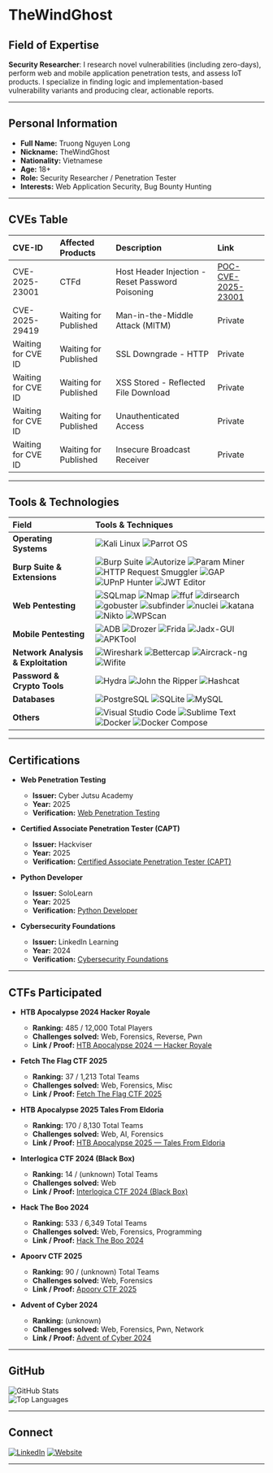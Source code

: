 # TheWindGhost

## Field of Expertise

**Security Researcher**: I research novel vulnerabilities (including zero-days), perform web and mobile application penetration tests, and assess IoT products. I specialize in finding logic and implementation-based vulnerability variants and producing clear, actionable reports.

---
## Personal Information
- **Full Name:** Truong Nguyen Long  
- **Nickname:** TheWindGhost  
- **Nationality:** Vietnamese  
- **Age:** 18+  
- **Role:** Security Researcher / Penetration Tester  
- **Interests:** Web Application Security, Bug Bounty Hunting 

---
## CVEs Table

| CVE-ID | Affected Products | Description| Link |
| :--- | :--- | :--- | :--- |
| CVE-2025-23001 | CTFd | Host Header Injection - Reset Password Poisoning | [POC-CVE-2025-23001](https://nvd.nist.gov/vuln/detail/CVE-2025-23001) |
| CVE-2025-29419 | Waiting for Published | Man-in-the-Middle Attack (MITM) | Private |
| Waiting for CVE ID | Waiting for Published | SSL Downgrade - HTTP | Private |
| Waiting for CVE ID | Waiting for Published | XSS Stored - Reflected File Download | Private |
| Waiting for CVE ID | Waiting for Published | Unauthenticated Access | Private |
| Waiting for CVE ID | Waiting for Published | Insecure Broadcast Receiver | Private |

---
## Tools & Technologies

| Field | Tools & Techniques |
| :--- | :--- |
| **Operating Systems** | ![Kali Linux](https://img.shields.io/badge/Kali_Linux-557C94?style=for-the-badge&logo=kalilinux&logoColor=white) ![Parrot OS](https://img.shields.io/badge/Parrot_OS-299A29?style=for-the-badge&logo=parrotsecurity&logoColor=white) |
| **Burp Suite & Extensions** | ![Burp Suite](https://img.shields.io/badge/Burp_Suite-E66418?style=for-the-badge&logo=burp-suite&logoColor=white) ![Autorize](https://img.shields.io/badge/Autorize-000000?style=for-the-badge&logo=burp-suite&logoColor=white) ![Param Miner](https://img.shields.io/badge/Param_Miner-000000?style=for-the-badge&logo=burp-suite&logoColor=white) ![HTTP Request Smuggler](https://img.shields.io/badge/HTTP_Request_Smuggler-000000?style=for-the-badge&logo=burp-suite&logoColor=white) ![GAP](https://img.shields.io/badge/GAP-000000?style=for-the-badge&logo=burp-suite&logoColor=white) ![UPnP Hunter](https://img.shields.io/badge/UPNP_Hunter-000000?style=for-the-badge&logo=burp-suite&logoColor=white) ![JWT Editor](https://img.shields.io/badge/jwt_editor-000000?style=for-the-badge&logo=burp-suite&logoColor=white) |
| **Web Pentesting** | ![SQLmap](https://img.shields.io/badge/SQLmap-616161?style=for-the-badge&logo=sqlmap&logoColor=white) ![Nmap](https://img.shields.io/badge/Nmap-A73030?style=for-the-badge&logo=nmap&logoColor=white) ![ffuf](https://img.shields.io/badge/ffuf-000000?style=for-the-badge&logo=go&logoColor=white) ![dirsearch](https://img.shields.io/badge/dirsearch-F8F9FA?style=for-the-badge&logo=python&logoColor=black) ![gobuster](https://img.shields.io/badge/gobuster-1572B6?style=for-the-badge&logo=go&logoColor=white) ![subfinder](https://img.shields.io/badge/subfinder-000000?style=for-the-badge&logo=go&logoColor=white) ![nuclei](https://img.shields.io/badge/nuclei-000000?style=for-the-badge&logo=go&logoColor=white) ![katana](https://img.shields.io/badge/katana-000000?style=for-the-badge&logo=go&logoColor=white) ![Nikto](https://img.shields.io/badge/Nikto-3A4750?style=for-the-badge&logo=kali-linux&logoColor=white) ![WPScan](https://img.shields.io/badge/WPScan-000000?style=for-the-badge&logo=wordpress&logoColor=white) |
| **Mobile Pentesting** | ![ADB](https://img.shields.io/badge/Android_Debug_Bridge-03DAC6?style=for-the-badge&logo=android&logoColor=black) ![Drozer](https://img.shields.io/badge/Drozer-A8CD17?style=for-the-badge&logo=drozer&logoColor=black) ![Frida](https://img.shields.io/badge/Frida-21C64E?style=for-the-badge&logo=frida&logoColor=white) ![Jadx-GUI](https://img.shields.io/badge/Jadx_GUI-61B2E4?style=for-the-badge&logo=java&logoColor=white) ![APKTool](https://img.shields.io/badge/APKtool-FF6F00?style=for-the-badge&logo=android&logoColor=white) |
| **Network Analysis & Exploitation** | ![Wireshark](https://img.shields.io/badge/Wireshark-1679A7?style=for-the-badge&logo=wireshark&logoColor=white) ![Bettercap](https://img.shields.io/badge/Bettercap-D84315?style=for-the-badge&logo=kali-linux&logoColor=white) ![Aircrack-ng](https://img.shields.io/badge/Aircrack_ng-FF6F00?style=for-the-badge&logo=kali-linux&logoColor=white) ![Wifite](https://img.shields.io/badge/Wifite-232323?style=for-the-badge&logo=python&logoColor=white) |
| **Password & Crypto Tools** | ![Hydra](https://img.shields.io/badge/Hydra-405067?style=for-the-badge&logo=kali-linux&logoColor=white) ![John the Ripper](https://img.shields.io/badge/John_the_Ripper-F05032?style=for-the-badge&logo=kali-linux&logoColor=white) ![Hashcat](https://img.shields.io/badge/Hashcat-F36E1B?style=for-the-badge&logo=hashicorp&logoColor=white) |
| **Databases** | ![PostgreSQL](https://img.shields.io/badge/PostgreSQL-316192?style=for-the-badge&logo=postgresql&logoColor=white) ![SQLite](https://img.shields.io/badge/SQLite-07405E?style=for-the-badge&logo=sqlite&logoColor=white) ![MySQL](https://img.shields.io/badge/MySQL-4479A1?style=for-the-badge&logo=mysql&logoColor=white) |
| **Others** | ![Visual Studio Code](https://img.shields.io/badge/VS_Code-007ACC?style=for-the-badge&logo=visual-studio-code&logoColor=white) ![Sublime Text](https://img.shields.io/badge/Sublime_Text-FF9800?style=for-the-badge&logo=sublime-text&logoColor=white) ![Docker](https://img.shields.io/badge/Docker-2496ED?style=for-the-badge&logo=docker&logoColor=white) ![Docker Compose](https://img.shields.io/badge/Docker_Compose-2496ED?style=for-the-badge&logo=docker&logoColor=white) |

---

## Certifications

* **Web Penetration Testing**
    * **Issuer:** Cyber Jutsu Academy
    * **Year:** 2025
    * **Verification:** [Web Penetration Testing](https://www.linkedin.com/in/thewindghost/details/certifications/1749188825015/single-media-viewer/?profileId=ACoAAEyi-zoBlJBLFgl9NSof5nfHQl-ZS_fGn48)

* **Certified Associate Penetration Tester (CAPT)**
    * **Issuer:** Hackviser
    * **Year:** 2025
    * **Verification:** [Certified Associate Penetration Tester (CAPT)](https://hackviser.com/verify?id=HV-CAPT-ZCMJZEX0)

* **Python Developer**
    * **Issuer:** SoloLearn
    * **Year:** 2025
    * **Verification:** [Python Developer](https://www.sololearn.com/certificates/CC-9OLMWI1K)

* **Cybersecurity Foundations**
    * **Issuer:** LinkedIn Learning
    * **Year:** 2024
    * **Verification:** [Cybersecurity Foundations](https://www.linkedin.com/in/thewindghost/details/certifications/1749189167780/single-media-viewer/?profileId=ACoAAEyi-zoBlJBLFgl9NSof5nfHQl-ZS_fGn48)

---

## CTFs Participated

* **HTB Apocalypse 2024 Hacker Royale**
    * **Ranking:** 485 / 12,000 Total Players
    * **Challenges solved:** Web, Forensics, Reverse, Pwn
    * **Link / Proof:** [HTB Apocalypse 2024 — Hacker Royale](https://www.linkedin.com/in/thewindghost/details/certifications/1739949833447/single-media-viewer/?profileId=ACoAAEyi-zoBlJBLFgl9NSof5nfHQl-ZS_fGn48)

* **Fetch The Flag CTF 2025**
    * **Ranking:** 37 / 1,213 Total Teams
    * **Challenges solved:** Web, Forensics, Misc
    * **Link / Proof:** [Fetch The Flag CTF 2025](https://www.linkedin.com/in/thewindghost/details/certifications/1742106643978/single-media-viewer/?profileId=ACoAAEyi-zoBlJBLFgl9NSof5nfHQl-ZS_fGn48)

* **HTB Apocalypse 2025 Tales From Eldoria**
    * **Ranking:** 170 / 8,130 Total Teams
    * **Challenges solved:** Web, AI, Forensics
    * **Link / Proof:** [HTB Apocalypse 2025 — Tales From Eldoria](https://www.linkedin.com/in/thewindghost/details/certifications/1742997903912/single-media-viewer/?profileId=ACoAAEyi-zoBlJBLFgl9NSof5nfHQl-ZS_fGn48)

* **Interlogica CTF 2024 (Black Box)**
    * **Ranking:** 14 / (unknown) Total Teams
    * **Challenges solved:** Web
    * **Link / Proof:** [Interlogica CTF 2024 (Black Box)](https://www.linkedin.com/in/thewindghost/details/certifications/1739950375196/single-media-viewer/?profileId=ACoAAEyi-zoBlJBLFgl9NSof5nfHQl-ZS_fGn48)

* **Hack The Boo 2024**
    * **Ranking:** 533 / 6,349 Total Teams
    * **Challenges solved:** Web, Forensics, Programming
    * **Link / Proof:** [Hack The Boo 2024](https://www.linkedin.com/in/thewindghost/details/certifications/1739950213185/single-media-viewer/?profileId=ACoAAEyi-zoBlJBLFgl9NSof5nfHQl-ZS_fGn48)

* **Apoorv CTF 2025**
    * **Ranking:** 90 / (unknown) Total Teams
    * **Challenges solved:** Web, Forensics
    * **Link / Proof:** [Apoorv CTF 2025](https://www.linkedin.com/in/thewindghost/details/certifications/1742861742821/single-media-viewer/?profileId=ACoAAEyi-zoBlJBLFgl9NSof5nfHQl-ZS_fGn48)

* **Advent of Cyber 2024**
    * **Ranking:** (unknown)
    * **Challenges solved:** Web, Forensics, Pwn, Network
    * **Link / Proof:** [Advent of Cyber 2024](https://www.linkedin.com/in/thewindghost/details/certifications/1740293549901/single-media-viewer/?profileId=ACoAAEyi-zoBlJBLFgl9NSof5nfHQl-ZS_fGn48)

---

## GitHub

![GitHub Stats](https://github-readme-stats.vercel.app/api?username=thewindghost&show_icons=true&theme=dark)  
![Top Languages](https://github-readme-stats.vercel.app/api/top-langs/?username=thewindghost&layout=compact&theme=dark)

---

## Connect

[![LinkedIn](https://img.shields.io/badge/LinkedIn-0A66C2?style=for-the-badge&logo=linkedin&logoColor=white)](https://www.linkedin.com/in/thewindghost) [![Website](https://img.shields.io/badge/Blog-20232A?style=for-the-badge&logo=markdown&logoColor=white)](https://thewindghost.github.io/)

---
